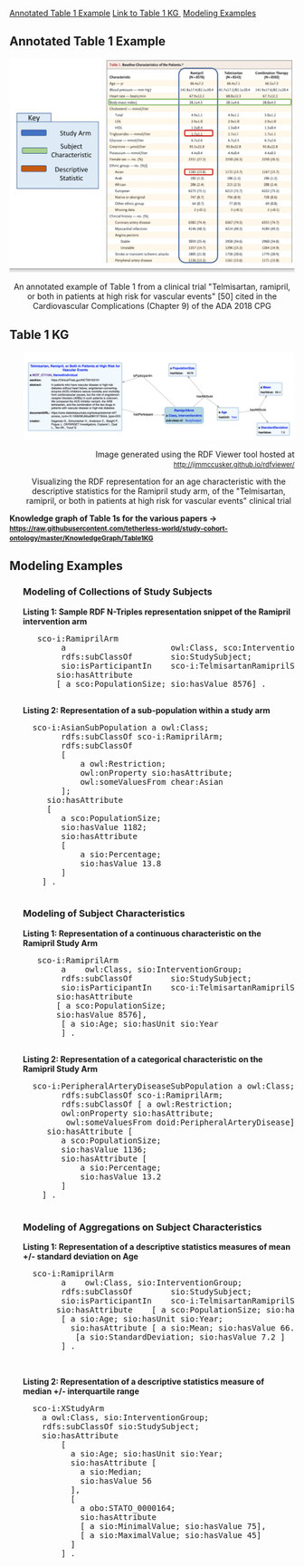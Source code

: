 [Annotated Table 1 Example](#annotatedtable) [Link to Table 1 KG ](#linktotable) [Modeling Examples](#modelingexample) 

<article class="mb-5" id="annotatedtable">
<content>
<h2>Annotated Table 1 Example</h2>
<img src="images/Table1Example2.png">
  <p style="text-align:center">An annotated example of Table 1 from a clinical trial "Telmisartan, ramipril, or
both in patients at high risk for vascular events" [50] cited in the Cardiovascular Complications (Chapter 9) of the ADA 2018 CPG</p>
<ul>
  
 </ul>
 </content>
 
 
 <article class="mb-5" id="linktotable">
<content>
<h2>Table 1 KG </h2>
<ul>
  <img src="images/rdfviewer.png">
  <p style="text-align:right">Image generated using the RDF Viewer tool hosted at <a href="http://jimmccusker.github.io/rdfviewer/"><small>http://jimmccusker.github.io/rdfviewer/</small></a></p>
  <p style="text-align:center">Visualizing the RDF representation for an age characteristic with the descriptive statistics for the Ramipril study arm, of the "Telmisartan, ramipril, or
both in patients at high risk for vascular events" clinical trial</p>
 </ul>
  <p><strong>Knowledge graph of Table 1s for the various papers -> <a href="https://raw.githubusercontent.com/tetherless-world/study-cohort-ontology/master/KnowledgeGraph/Table1KG"><small>https://raw.githubusercontent.com/tetherless-world/study-cohort-ontology/master/KnowledgeGraph/Table1KG</small></a></strong> </p>
 </content>


<article class="mb-5" id="modelingexample">
  <content>
<h2> Modeling Examples</h2>
<ul>
   <h3> Modeling of Collections of Study Subjects </h3>
  
   <strong> Listing 1: Sample RDF N-Triples representation snippet of the Ramipril intervention arm </strong>
   <pre>
   sco-i:RamiprilArm
        a                      owl:Class, sco:InterventionArm; 
        rdfs:subClassOf        sio:StudySubject;
        sio:isParticipantIn    sco-i:TelmisartanRamiprilStudy;   
       sio:hasAttribute    
       [ a sco:PopulationSize; sio:hasValue 8576] .
  </pre>
  
  <strong> Listing 2: Representation of a sub-population within a study arm </strong>
   <pre>
  sco-i:AsianSubPopulation a owl:Class;
        rdfs:subClassOf sco-i:RamiprilArm;
        rdfs:subClassOf 
        [ 
            a owl:Restriction; 
            owl:onProperty sio:hasAttribute;
            owl:someValuesFrom chear:Asian
        ];
     sio:hasAttribute
     [ 
        a sco:PopulationSize; 
        sio:hasValue 1182; 
        sio:hasAttribute 
        [ 
            a sio:Percentage; 
            sio:hasValue 13.8 
        ] 
    ] .
    </pre>

   <h3> Modeling of Subject Characteristics </h3>
   
   <strong> Listing 1: Representation of a continuous characteristic on  the Ramipril Study Arm </strong>
   <pre>
   sco-i:RamiprilArm
        a    owl:Class, sio:InterventionGroup; 
        rdfs:subClassOf        sio:StudySubject;
        sio:isParticipantIn    sco-i:TelmisartanRamiprilStudy;   
       sio:hasAttribute    
       [ a sco:PopulationSize; 
       sio:hasValue 8576],
        [ a sio:Age; sio:hasUnit sio:Year
        ] . 
  </pre>
  
  <strong> Listing 2: Representation of a categorical characteristic on  the Ramipril Study Arm</strong>
   <pre>
  sco-i:PeripheralArteryDiseaseSubPopulation a owl:Class;
        rdfs:subClassOf sco-i:RamiprilArm;
        rdfs:subClassOf [ a owl:Restriction; 
        owl:onProperty sio:hasAttribute;
         owl:someValuesFrom doid:PeripheralArteryDisease];
     sio:hasAttribute [ 
        a sco:PopulationSize; 
        sio:hasValue 1136; 
        sio:hasAttribute [
            a sio:Percentage; 
            sio:hasValue 13.2 
        ] 
    ] .
    </pre>
   
   
   <h3> Modeling of Aggregations on Subject Characteristics</h3>
    <strong> Listing 1: Representation of a descriptive statistics measures of mean +/- standard deviation on Age</strong>
     <pre>
  sco-i:RamiprilArm
        a    owl:Class, sio:InterventionGroup; 
        rdfs:subClassOf        sio:StudySubject;
        sio:isParticipantIn    sco-i:TelmisartanRamiprilStudy;   
       sio:hasAttribute    [ a sco:PopulationSize; sio:hasValue 8576],
        [ a sio:Age; sio:hasUnit sio:Year;
          sio:hasAttribute [ a sio:Mean; sio:hasValue 66.4],
           [a sio:StandardDeviation; sio:hasValue 7.2 ]  
        ] . 
        
   </pre>
  
  <strong> Listing 2: Representation of a descriptive statistics measure of median +/- interquartile range</strong>
   <pre>
  sco-i:XStudyArm
    a owl:Class, sio:InterventionGroup;
    rdfs:subClassOf sio:StudySubject; 
    sio:hasAttribute
        [
          a sio:Age; sio:hasUnit sio:Year;
          sio:hasAttribute [
            a sio:Median;
            sio:hasValue 56
          ], 
          [
            a obo:STATO_0000164; 
            sio:hasAttribute 
            [ a sio:MinimalValue; sio:hasValue 75],
            [ a sio:MaximalValue; sio:hasValue 45] 
          ] 
        ] .
    </pre>
   
   
   
 </ul>
 </content>
 
  


